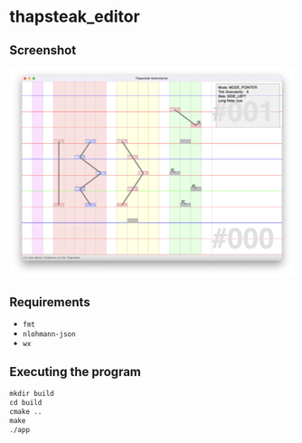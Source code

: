 # thapsteak_editor

## Screenshot
<img src="/img/Screenshot.png" />

## Requirements
- `fmt`
- `nlohmann-json`
- `wx`

## Executing the program
```
mkdir build
cd build
cmake ..
make
./app
```
